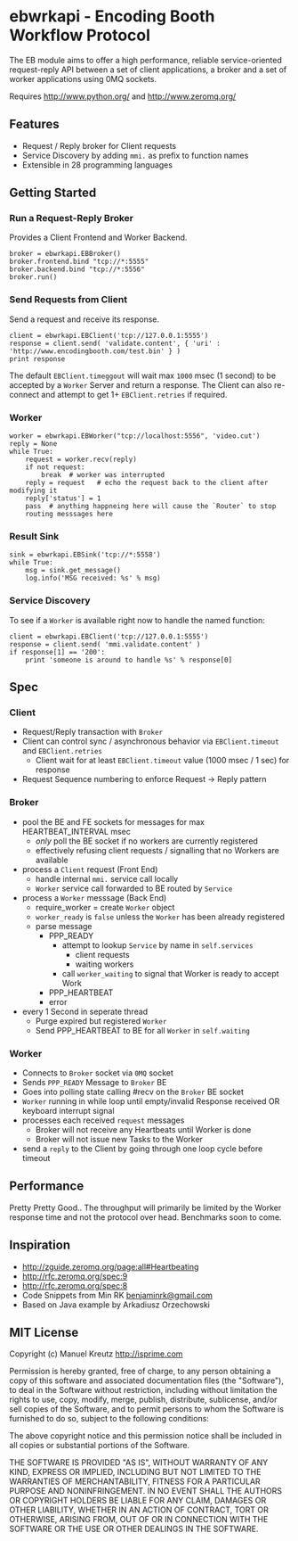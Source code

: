 # ebwrkapi - Encoding Booth Workflow Protocol

The EB module aims to offer a high performance, reliable service-oriented
request-reply API between a set of client applications, a broker and
a set of worker applications using 0MQ sockets.

Requires <http://www.python.org/> and <http://www.zeromq.org/>


## Features

- Request / Reply broker for Client requests
- Service Discovery by adding `mmi.` as prefix to function names
- Extensible in 28 programming languages


## Getting Started

### Run a Request-Reply Broker

Provides a Client Frontend and Worker Backend.

    broker = ebwrkapi.EBBroker()
    broker.frontend.bind "tcp://*:5555"
    broker.backend.bind "tcp://*:5556"
    broker.run()


### Send Requests from Client

Send a request and receive its response.

    client = ebwrkapi.EBClient('tcp://127.0.0.1:5555')
    response = client.send( 'validate.content', { 'uri' : 'http://www.encodingbooth.com/test.bin' } )
    print response

The default `EBClient.timeggout` will wait max `1000` msec (1 second) to be accepted by a `Worker` Server and return a response. The Client can also re-connect and attempt to get 1+ `EBClient.retries` if required.


### Worker

    worker = ebwrkapi.EBWorker("tcp://localhost:5556", 'video.cut')
    reply = None
    while True:
        request = worker.recv(reply)
        if not request:
            break  # worker was interrupted
        reply = request   # echo the request back to the client after modifying it
        reply['status'] = 1
        pass  # anything happneing here will cause the `Router` to stop
        routing messsages here


### Result Sink

    sink = ebwrkapi.EBSink('tcp://*:5558')
    while True:
        msg = sink.get_message()
        log.info('MSG received: %s' % msg)


### Service Discovery

To see if a `Worker` is available right now to handle the named function:

    client = ebwrkapi.EBClient('tcp://127.0.0.1:5555')
    response = client.send( 'mmi.validate.content' )
    if response[1] == '200':
        print 'someone is around to handle %s' % response[0]


## Spec

### Client

- Request/Reply transaction with `Broker`
- Client can control sync / asynchronous behavior via `EBClient.timeout` and `EBClient.retries`
    - Client  wait for at least `EBClient.timeout` value (1000 msec / 1 sec) for response
- Request Sequence numbering to enforce Request -> Reply pattern


### Broker

- pool the BE and FE sockets for messages for max HEARTBEAT_INTERVAL msec
	- _only_ poll the BE socket if no workers are currently registered
    - effectively refusing client requests / signalling that no Workers are available
- process a `Client` request (Front End)
	- handle internal `mmi.` service call locally
	- `Worker` service call forwarded to BE routed by `Service`
- process a `Worker` messsage (Back End)
  	- require_worker = create `Worker` object
    - `worker_ready` is `false` unless the `Worker` has been already registered
	- parse message
		- PPP_READY
			- attempt to lookup `Service` by name in `self.services`
                - client requests
                - waiting workers
            - call `worker_waiting` to signal that Worker is ready to accept Work
		- PPP_HEARTBEAT
		- error
- every 1 Second in seperate thread
    - Purge expired but registered `Worker`
    - Send PPP_HEARTBEAT to BE for all `Worker` in `self.waiting`

### Worker

- Connects to `Broker` socket via `0MQ` socket
- Sends `PPP_READY` Message to `Broker` BE
- Goes into polling state calling #recv on the `Broker` BE socket
- `Worker` running in while loop until empty/invalid Response received OR keyboard interrupt signal
- processes each received `request` messages
    - Broker will not receive any Heartbeats until Worker is done
    - Broker will not issue new Tasks to the Worker
- send a `reply` to the Client by going through one loop cycle before timeout


## Performance

Pretty Pretty Good.. The throughput will primarily be limited by the Worker response
time and not the protocol over head. Benchmarks soon to come.


## Inspiration

- http://zguide.zeromq.org/page:all#Heartbeating
- http://rfc.zeromq.org/spec:9
- http://rfc.zeromq.org/spec:8
- Code Snippets from Min RK <benjaminrk@gmail.com>
- Based on Java example by Arkadiusz Orzechowski


## MIT License

Copyright (c) Manuel Kreutz <http://isprime.com>

Permission is hereby granted, free of charge, to any person obtaining a copy of this software and associated documentation files (the "Software"), to deal in the Software without restriction, including without limitation the rights to use, copy, modify, merge, publish, distribute, sublicense, and/or sell copies of the Software, and to permit persons to whom the Software is furnished to do so, subject to the following conditions:

The above copyright notice and this permission notice shall be included in all copies or substantial portions of the Software.

THE SOFTWARE IS PROVIDED "AS IS", WITHOUT WARRANTY OF ANY KIND, EXPRESS OR IMPLIED, INCLUDING BUT NOT LIMITED TO THE WARRANTIES OF MERCHANTABILITY, FITNESS FOR A PARTICULAR PURPOSE AND NONINFRINGEMENT. IN NO EVENT SHALL THE AUTHORS OR COPYRIGHT HOLDERS BE LIABLE FOR ANY CLAIM, DAMAGES OR OTHER LIABILITY, WHETHER IN AN ACTION OF CONTRACT, TORT OR OTHERWISE, ARISING FROM, OUT OF OR IN CONNECTION WITH THE SOFTWARE OR THE USE OR OTHER DEALINGS IN THE SOFTWARE.

